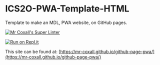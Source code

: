 # ICS2O-PWA-Template-HTML

Template to make an MDL, PWA website, on GitHub pages.

[![Mr Coxall's Super Linter](https://github.com/mr-coxall/github-page-pwa/workflows/Mr%20Coxall's%20Super%20Linter/badge.svg)](https://github.com/mr-coxall/github-page-pwa/actions)

[![Run on Repl.it](https://repl.it/badge/github/mr-coxall/github-page-pwa)](https://repl.it/github/mr-coxall/github-page-pwa)

This site can be found at: [https://mr-coxall.github.io/github-page-pwa/](https://mr-coxall.github.io/github-page-pwa/)
